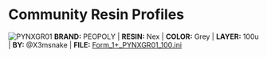 <!-- 
- Use the following template: **BRAND:** | **RESIN:** | **COLOR:** | **LAYER:** | **BY:** @ | **FILE:** [Form_1+.ini]()
- Basic calibration should be made with Make rook: https://www.thingiverse.com/thing:533652/files
- Use a closeup macro lens and take macro shots of top and side and a general photo of the rook, use this gimp template to collate the images
-->

# Community Resin Profiles

![PYNXGR01](https://lh3.googleusercontent.com/jmKqbFgKigOI7Oqa8s-PQqJPbKANaJPyqC-PPN3MOAeIn2qfjfu90tfJ6jTf6oni99jZA0X4zYyciP1lB4Lsfxoi7fF8pbcyq1UQiQ2t4cSJyPXq50aearnHAxlzeVpLlLAlQNvt_NIVBIc2AgI1adTc8Ype_ZjSvyhiYO6fUt02GbXfw7GI6SpRY1LF-53EfPsKIsIYa6Jkj5f54IguP17P377iDjtehqi3LExl29aWjsKBctVgcDD8r4v2Igp0NehOJZRKOfVORuHl3KiDMtfx3p8WF_CgYwTY-ZEqUev6CHsWPlbxrx4Ojyq8MjHsI0WgrupZO9iMkyj5TylNSiom6IsXyvSjmvITtcb0lNrySE-C5AOloP4baDLCl_sH7gIuqpA1MhqpjfMEqlZ8ZBNzkaO22nSk7UqQch9upUZGniFY4ZZ4dW5Eb8cK90-kAXhfK1uD8Nmrlh3f0lWfXq6ypzeNTc1aG_4_E3eQhkYKMQD7tMcQ7mLswpcXFWcBOv8_4MCGHmP11CBBxyfgDK0x4C2icLK2eUivC0LyrCegh0tmzBRHiNKNE9j59rSJk9-tUHp0FN47peKdxAd1UaLSdB0DMVtwZASeydWC470A9FjMWVroyqeMJ6xr7UFgSx6y5L7YpnpFdtFw1tw0F_wwi47kZrcC=w1595-h1018-no)
**BRAND:** PEOPOLY | **RESIN:** Nex | **COLOR:** Grey | **LAYER:** 100u | **BY:** @X3msnake | **FILE:** [Form_1+_PYNXGR01_100.ini](Form_1+_PYNXGR01_100.ini)
